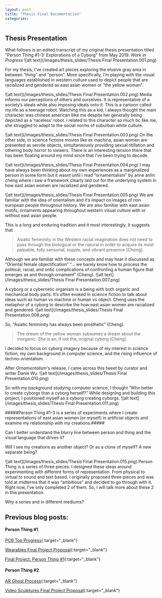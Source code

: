 ```yaml
---
layout: post
title: "Thesis Final Documentation"
categories: 
---
```


## Thesis Presentation ##
What follows is an edited transcript of my original thesis presentation titled "Person Thing #1-3: Explorations of a Cyborg" from May 2019. *Work in Progress*
![alt text](/images/thesis_slides/Thesis Final Presentation.001.png)

For my thesis, I’ve created art pieces exploring the elusive gray area in between “thing” and “person”. 
More specifically, I’m playing with the visual languages established in western culture used to depict people that are racialized and gendered as east asian women or “the yellow woman”.

![alt text](/images/thesis_slides/Thesis Final Presentation.002.png)
Media informs our perceptions of others and ourselves.
It is representative of a society’s ideals while also imposing ideals onto it.
This is a cartoon called my life as a teenage robot. Watching this as a kid, I always thought the main character was chinese american llike me despite her generally being depicted as a ‘raceless’ robot.
i related to this character so much bc like me, she struggled to adapt to the social norms of suburban white culture.

![alt text](/images/thesis_slides/Thesis Final Presentation.003.png)
On the other side, in science fictions movies like ex machina, asian women are presented as servile objects, simultaneously providing sexual titillation and othering body horror to viewers.
There is an interesting tension there that has been floating around my mind since that i’ve been trying to decode.

![alt text](/images/thesis_slides/Thesis Final Presentation.004.png)
I may have always been thinking about my own experiences as a marginalized person in some form but it wasnt until i read “ornamentalism” by anne anlin cheng where i saw a framework clearly laid out for the underlying system in how east asian women are racialized and gendered.

![alt text](/images/thesis_slides/Thesis Final Presentation.005.png)
We are familiar with the idea of orientalism and it’s impact on images of non european people throughout history. We are also familiar with east asian motifs, ornaments appearing throughout western visual culture with or without east asian people. 

This is a long and enduring tradition and it most interestingly, it suggests that
> Asiatic femininity in the Western racial imagination does not need to pass through the biological or the natural in order to acquire its most palpable, fully sensorial, supple, and vibrant presence (Cheng).

Although we are familiar with these concepts and may hear it discussed as “Oriental female objectification” “… we barely know how to process the political, racial, and ontic complications of confronting a human figure that emerges as and through ornament” (Cheng).
![alt text](/images/thesis_slides/Thesis Final Presentation.007.png)

A cyborg or a cybernetic organism is a being with both organic and mechanical body parts. 
It’s often evoked in science fiction to talk about ideas such as human vs machine or human vs object.
Cheng uses the metaphor of a cyborg to describe the how east asian women are racialized and gendered.
![alt text](/images/thesis_slides/Thesis Final Presentation.008.png)

So, “Asiatic femininity has always been prosthetic” (Cheng).

>The dream of the yellow woman subsumes a dream about the inorganic. She is an, if not the, original cyborg (Cheng).

I decided to focus on cyborg imagery because of my interest in science fiction, my own background in computer science, and the rising influence of techno-orientalism.

After *Ornamentalism*'s release, I came across this tweet by curator and writer Danie Wu.
![alt text](/images/thesis_slides/Thesis Final Presentation.010.png)

So with my background studying computer science, I thought “Who better to create cyborgs than a cyborg herself?” While designing and building this project, I positioned myself as a cyborg creating cyborgs.
![alt text](/images/thesis_slides/Thesis Final Presentation.011.png)

#####Person Thing #1-3 is a series of experiments where I create representations of east asian women (or myself) in artificial objects and examine my relationship with my creations.#####

Can I better understand the blurry line between person and thing and the visual language that drives it?

Will I see my creations as another object? Or as a clone of myself? A new separate being?

![alt text](/images/thesis_slides/Thesis Final Presentation.015.png)
Person Thing is a series of three pieces. 
I designed these ideas around experimenting with different forms of representation. From physical to virtual to sound and text based.
I originally proposed three pieces and was told at midterms that it was “ambitious” and decided to go through with it. Right now, I’ve only completed 2 of them. So, I will talk more about these 2 in this presentation.

Why a series and in different mediums?

## Previous blog posts: ##
#### Person Thing #1 ####
[PCB Top Progress](https://blog.jzhong.today/wearables/PCB-Top-Progress/){:target="_blank"}

[Wearables Final Project Proposal](https://blog.jzhong.today/wearables/Wearables-Final-Proposal/){:target="_blank"}

[Final Project: Person Thing #1](https://blog.jzhong.today/wearables/Person-Thing-1/){:target="_blank"}

#### Person Thing #2 ####
[AR Ghost Process](https://blog.jzhong.today/videosculpture/AR-Ghost-Progress/){:target="_blank"}

[Video Sculptures Final Project Proposal](https://blog.jzhong.today/videosculpture/Final-Project-Proposal/){:target="_blank"}